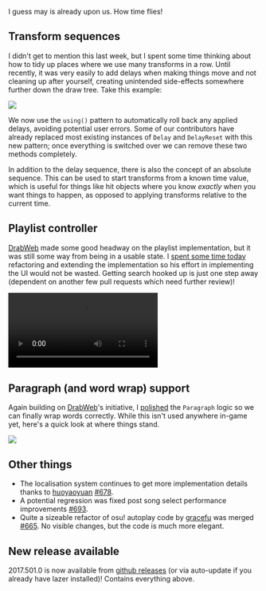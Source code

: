 I guess may is already upon us. How time flies!

## Transform sequences

I didn't get to mention this last week, but I spent some time thinking about how to tidy up places where we use many transforms in a row. Until recently, it was very easily to add delays when making things move and not cleaning up after yourself, creating unintended side-effects somewhere further down the draw tree. Take this example:

![](https://puu.sh/vBQru/01abab5e97.png)

We now use the `using()` pattern to automatically roll back any applied delays, avoiding potential user errors. Some of our contributors have already replaced most existing instances of `Delay` and `DelayReset` with this new pattern; once everything is switched over we can remove these two methods completely.

In addition to the delay sequence, there is also the concept of an absolute sequence. This can be used to start transforms from a known time value, which is useful for things like hit objects where you know *exactly* when you want things to happen, as opposed to applying transforms relative to the current time.

## Playlist controller

[DrabWeb](https://github.com/DrabWeb) made some good headway on the playlist implementation, but it was still some way from being in a usable state. I [spent some time today](https://github.com/ppy/osu/pull/687) refactoring and extending the implementation so his effort in implementing the UI would not be wasted. Getting search hooked up is just one step away (dependent on another few pull requests which need further review)!

<video src="//puu.sh/zPnrU/fc1c50981e.mp4" controls preload="metadata"></video>

## Paragraph (and word wrap) support

Again building on [DrabWeb](https://github.com/DrabWeb)'s initiative, I [polished]([#679](https://github.com/ppy/osu-framework/pull/679)) the `Paragraph` logic so we can finally wrap words correctly. While this isn't used anywhere in-game yet, here's a quick look at where things stand.

![](https://puu.sh/vBXJh/c9318ebe00.gif)

## Other things

- The localisation system continues to get more implementation details thanks to [huoyaoyuan](https://github.com/huoyaoyuan) [#678](https://github.com/ppy/osu-framework/pull/678).
- A potential regression was fixed post song select performance improvements [#693](https://github.com/ppy/osu/pull/693).
- Quite a sizeable refactor of osu! autoplay code by [gracefu](https://github.com/thomastanck) was merged [#665](https://github.com/ppy/osu/pull/665). No visible changes, but the code is much more elegant.

## New release available

2017.501.0 is now available from [github releases](https://github.com/ppy/osu/releases/tag/v2017.501.0) (or via auto-update if you already have lazer installed)! Contains everything above.